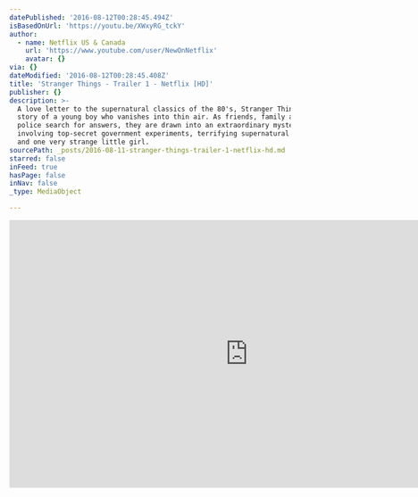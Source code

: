 ```yaml
---
datePublished: '2016-08-12T00:28:45.494Z'
isBasedOnUrl: 'https://youtu.be/XWxyRG_tckY'
author:
  - name: Netflix US & Canada
    url: 'https://www.youtube.com/user/NewOnNetflix'
    avatar: {}
via: {}
dateModified: '2016-08-12T00:28:45.408Z'
title: 'Stranger Things - Trailer 1 - Netflix [HD]'
publisher: {}
description: >-
  A love letter to the supernatural classics of the 80's, Stranger Things is the
  story of a young boy who vanishes into thin air. As friends, family and local
  police search for answers, they are drawn into an extraordinary mystery
  involving top-secret government experiments, terrifying supernatural forces
  and one very strange little girl.
sourcePath: _posts/2016-08-11-stranger-things-trailer-1-netflix-hd.md
starred: false
inFeed: true
hasPage: false
inNav: false
_type: MediaObject

---
```

<iframe src="https://cdn.embedly.com/widgets/media.html?src=https%3A%2F%2Fwww.youtube.com%2Fembed%2FXWxyRG_tckY%3Ffeature%3Doembed&amp;url=http%3A%2F%2Fwww.youtube.com%2Fwatch%3Fv%3DXWxyRG_tckY&amp;image=https%3A%2F%2Fi.ytimg.com%2Fvi%2FXWxyRG_tckY%2Fhqdefault.jpg&amp;key=b7d04c9b404c499eba89ee7072e1c4f7&amp;type=text%2Fhtml&amp;schema=youtube" width="854" height="480" scrolling="no" frameborder="0" allowfullscreen="" style=""></iframe>